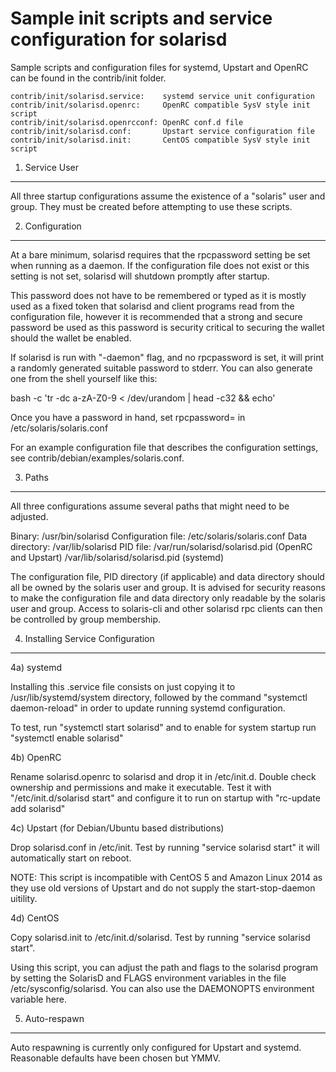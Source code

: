 Sample init scripts and service configuration for solarisd
==========================================================

Sample scripts and configuration files for systemd, Upstart and OpenRC
can be found in the contrib/init folder.

    contrib/init/solarisd.service:    systemd service unit configuration
    contrib/init/solarisd.openrc:     OpenRC compatible SysV style init script
    contrib/init/solarisd.openrcconf: OpenRC conf.d file
    contrib/init/solarisd.conf:       Upstart service configuration file
    contrib/init/solarisd.init:       CentOS compatible SysV style init script

1. Service User
---------------------------------

All three startup configurations assume the existence of a "solaris" user
and group.  They must be created before attempting to use these scripts.

2. Configuration
---------------------------------

At a bare minimum, solarisd requires that the rpcpassword setting be set
when running as a daemon.  If the configuration file does not exist or this
setting is not set, solarisd will shutdown promptly after startup.

This password does not have to be remembered or typed as it is mostly used
as a fixed token that solarisd and client programs read from the configuration
file, however it is recommended that a strong and secure password be used
as this password is security critical to securing the wallet should the
wallet be enabled.

If solarisd is run with "-daemon" flag, and no rpcpassword is set, it will
print a randomly generated suitable password to stderr.  You can also
generate one from the shell yourself like this:

bash -c 'tr -dc a-zA-Z0-9 < /dev/urandom | head -c32 && echo'

Once you have a password in hand, set rpcpassword= in /etc/solaris/solaris.conf

For an example configuration file that describes the configuration settings,
see contrib/debian/examples/solaris.conf.

3. Paths
---------------------------------

All three configurations assume several paths that might need to be adjusted.

Binary:              /usr/bin/solarisd
Configuration file:  /etc/solaris/solaris.conf
Data directory:      /var/lib/solarisd
PID file:            /var/run/solarisd/solarisd.pid (OpenRC and Upstart)
                     /var/lib/solarisd/solarisd.pid (systemd)

The configuration file, PID directory (if applicable) and data directory
should all be owned by the solaris user and group.  It is advised for security
reasons to make the configuration file and data directory only readable by the
solaris user and group.  Access to solaris-cli and other solarisd rpc clients
can then be controlled by group membership.

4. Installing Service Configuration
-----------------------------------

4a) systemd

Installing this .service file consists on just copying it to
/usr/lib/systemd/system directory, followed by the command
"systemctl daemon-reload" in order to update running systemd configuration.

To test, run "systemctl start solarisd" and to enable for system startup run
"systemctl enable solarisd"

4b) OpenRC

Rename solarisd.openrc to solarisd and drop it in /etc/init.d.  Double
check ownership and permissions and make it executable.  Test it with
"/etc/init.d/solarisd start" and configure it to run on startup with
"rc-update add solarisd"

4c) Upstart (for Debian/Ubuntu based distributions)

Drop solarisd.conf in /etc/init.  Test by running "service solarisd start"
it will automatically start on reboot.

NOTE: This script is incompatible with CentOS 5 and Amazon Linux 2014 as they
use old versions of Upstart and do not supply the start-stop-daemon uitility.

4d) CentOS

Copy solarisd.init to /etc/init.d/solarisd. Test by running "service solarisd start".

Using this script, you can adjust the path and flags to the solarisd program by
setting the SolarisD and FLAGS environment variables in the file
/etc/sysconfig/solarisd. You can also use the DAEMONOPTS environment variable here.

5. Auto-respawn
-----------------------------------

Auto respawning is currently only configured for Upstart and systemd.
Reasonable defaults have been chosen but YMMV.

